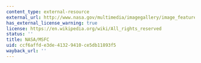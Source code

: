 ```yaml
---
content_type: external-resource
external_url: http://www.nasa.gov/multimedia/imagegallery/image_feature_1440.html
has_external_license_warning: true
license: https://en.wikipedia.org/wiki/All_rights_reserved
status: ''
title: NASA/MSFC
uid: ccf6affd-e3de-4132-9410-ce5db11893f5
wayback_url: ''
---
```


